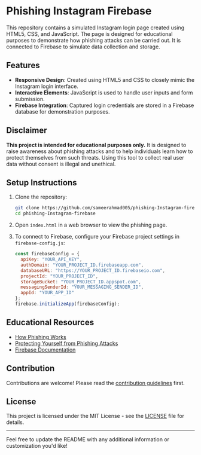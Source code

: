 # Phishing Instagram Firebase

This repository contains a simulated Instagram login page created using HTML5, CSS, and JavaScript. The page is designed for educational purposes to demonstrate how phishing attacks can be carried out. It is connected to Firebase to simulate data collection and storage.

## Features

- **Responsive Design**: Created using HTML5 and CSS to closely mimic the Instagram login interface.
- **Interactive Elements**: JavaScript is used to handle user inputs and form submission.
- **Firebase Integration**: Captured login credentials are stored in a Firebase database for demonstration purposes.

## Disclaimer

**This project is intended for educational purposes only.** It is designed to raise awareness about phishing attacks and to help individuals learn how to protect themselves from such threats. Using this tool to collect real user data without consent is illegal and unethical.

## Setup Instructions

1. Clone the repository:
   ```bash
   git clone https://github.com/sameerahmad005/phishing-Instagram-firebase.git
   cd phishing-Instagram-firebase
   ```

2. Open `index.html` in a web browser to view the phishing page.

3. To connect to Firebase, configure your Firebase project settings in `firebase-config.js`:
   ```javascript
   const firebaseConfig = {
     apiKey: "YOUR_API_KEY",
     authDomain: "YOUR_PROJECT_ID.firebaseapp.com",
     databaseURL: "https://YOUR_PROJECT_ID.firebaseio.com",
     projectId: "YOUR_PROJECT_ID",
     storageBucket: "YOUR_PROJECT_ID.appspot.com",
     messagingSenderId: "YOUR_MESSAGING_SENDER_ID",
     appId: "YOUR_APP_ID"
   };
   firebase.initializeApp(firebaseConfig);
   ```

## Educational Resources

- [How Phishing Works](https://example.com/phishing-explained)
- [Protecting Yourself from Phishing Attacks](https://example.com/phishing-protection)
- [Firebase Documentation](https://firebase.google.com/docs)

## Contribution

Contributions are welcome! Please read the [contribution guidelines](CONTRIBUTING.md) first.

## License

This project is licensed under the MIT License - see the [LICENSE](LICENSE) file for details.

---

Feel free to update the README with any additional information or customization you'd like!
